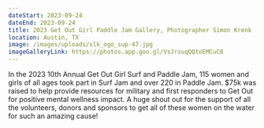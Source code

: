 ```yaml
---
dateStart: 2023-09-24
dateEnd: 2023-09-24
title: 2023 Get Out Girl Paddle Jam Gallery, Photographer Simon Krenk
location: Austin, TX
image: /images/uploads/slk_ogo_sup-47.jpg
imageGalleryLink: https://photos.app.goo.gl/VsJrsuqQQtoEMCuC8
---
```

In the 2023 10th Annual Get Out Girl Surf and Paddle Jam, 115 women and girls of all ages took part in Surf Jam and over 220 in Paddle Jam. $75k was raised to help provide resources for military and first responders to Get Out for positive mental wellness impact. A huge shout out for the support of all the volunteers, donors and sponsors to get all of these women on the water for such an amazing cause!